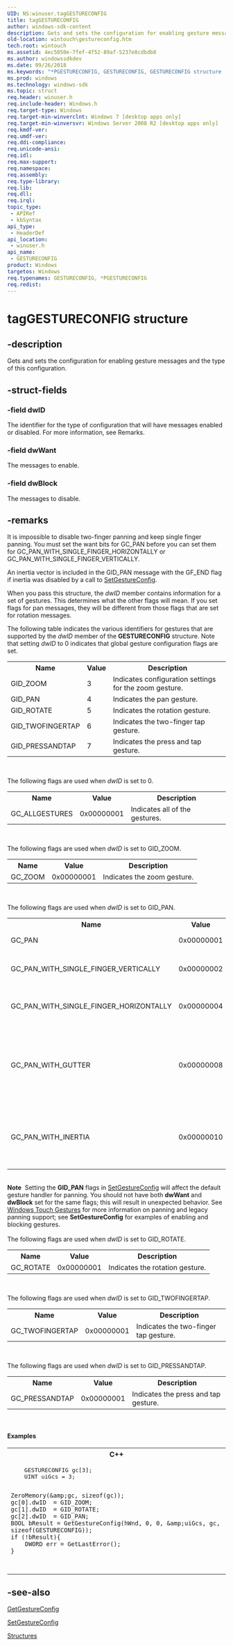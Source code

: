 ```yaml
---
UID: NS:winuser.tagGESTURECONFIG
title: tagGESTURECONFIG
author: windows-sdk-content
description: Gets and sets the configuration for enabling gesture messages and the type of this configuration.
old-location: wintouch\gestureconfig.htm
tech.root: wintouch
ms.assetid: 4ec5050e-7fef-4f52-89af-5237e8cdbdb8
ms.author: windowssdkdev
ms.date: 09/26/2018
ms.keywords: "*PGESTURECONFIG, GESTURECONFIG, GESTURECONFIG structure [Windows Touch], PGESTURECONFIG, PGESTURECONFIG structure pointer [Windows Touch], tagGESTURECONFIG, wintouch.gestureconfig, winuser/GESTURECONFIG, winuser/PGESTURECONFIG"
ms.prod: windows
ms.technology: windows-sdk
ms.topic: struct
req.header: winuser.h
req.include-header: Windows.h
req.target-type: Windows
req.target-min-winverclnt: Windows 7 [desktop apps only]
req.target-min-winversvr: Windows Server 2008 R2 [desktop apps only]
req.kmdf-ver: 
req.umdf-ver: 
req.ddi-compliance: 
req.unicode-ansi: 
req.idl: 
req.max-support: 
req.namespace: 
req.assembly: 
req.type-library: 
req.lib: 
req.dll: 
req.irql: 
topic_type:
 - APIRef
 - kbSyntax
api_type:
 - HeaderDef
api_location:
 - winuser.h
api_name:
 - GESTURECONFIG
product: Windows
targetos: Windows
req.typenames: GESTURECONFIG, *PGESTURECONFIG
req.redist: 
---
```


# tagGESTURECONFIG structure


## -description


Gets and sets the configuration for 
  enabling gesture messages and the type of this configuration.
  


## -struct-fields




### -field dwID

The identifier for the type of configuration that will have messages enabled or disabled. For more information, see Remarks.


### -field dwWant

The messages to enable.


### -field dwBlock

The messages to disable.


## -remarks



It is impossible to disable two-finger panning and keep single finger panning.
      You must set the want bits for GC_PAN before you can set them for GC_PAN_WITH_SINGLE_FINGER_HORIZONTALLY 
		or GC_PAN_WITH_SINGLE_FINGER_VERTICALLY.
		

An inertia vector is included in the GID_PAN message with the GF_END flag if inertia was disabled by a call to 
		<a href="https://msdn.microsoft.com/7df5a18e-5e65-4dd5-a59d-853a91ead710">SetGestureConfig</a>.
		

When you pass this structure, the <i>dwID</i> member contains information 
  for a set of gestures. This determines what the other flags will mean.
  If you set flags for pan messages, they will be different from those
  flags that are set for rotation messages.
  

The following table indicates the various identifiers for gestures that are
  supported by the <i>dwID</i> member of the <b>GESTURECONFIG</b> structure.  Note that setting
  <i>dwID</i> to 0 indicates that global gesture configuration flags are set.
  

<table>
<tr>
<th>Name</th>
<th>Value</th>
<th>Description</th>
</tr>
<tr>
<td>GID_ZOOM</td>
<td>3</td>
<td>Indicates configuration settings for the zoom gesture.</td>
</tr>
<tr>
<td>GID_PAN</td>
<td>4</td>
<td>Indicates the pan gesture.</td>
</tr>
<tr>
<td>GID_ROTATE</td>
<td>5</td>
<td>Indicates the rotation gesture.</td>
</tr>
<tr>
<td>GID_TWOFINGERTAP</td>
<td>6</td>
<td>Indicates the two-finger tap gesture.</td>
</tr>
<tr>
<td>GID_PRESSANDTAP</td>
<td>7</td>
<td>Indicates the press and tap gesture.</td>
</tr>
</table>
 

The following flags are used when <i>dwID</i> is set to 0.

<table>
<tr>
<th>Name</th>
<th>Value</th>
<th>Description</th>
</tr>
<tr>
<td>GC_ALLGESTURES</td>
<td>0x00000001</td>
<td>Indicates all of the gestures.</td>
</tr>
</table>
 

The following flags are used when <i>dwID</i> is set to GID_ZOOM.

<table>
<tr>
<th>Name</th>
<th>Value</th>
<th>Description</th>
</tr>
<tr>
<td>GC_ZOOM</td>
<td>0x00000001</td>
<td>Indicates the zoom gesture.</td>
</tr>
</table>
 

The following flags are used when <i>dwID</i> is set to GID_PAN.

<table>
<tr>
<th>Name</th>
<th>Value</th>
<th>Description</th>
</tr>
<tr>
<td>GC_PAN</td>
<td>0x00000001</td>
<td>Indicates all pan gestures.</td>
</tr>
<tr>
<td>GC_PAN_WITH_SINGLE_FINGER_VERTICALLY</td>
<td>0x00000002</td>
<td>Indicates vertical pans with one finger.</td>
</tr>
<tr>
<td>GC_PAN_WITH_SINGLE_FINGER_HORIZONTALLY</td>
<td>0x00000004</td>
<td>Indicates horizontal pans with one finger.</td>
</tr>
<tr>
<td>GC_PAN_WITH_GUTTER</td>
<td>0x00000008</td>
<td>Limits perpendicular movement to primary direction until a threshold is reached to break out of the gutter.</td>
</tr>
<tr>
<td>GC_PAN_WITH_INERTIA</td>
<td>0x00000010</td>
<td>Indicates panning with inertia to smoothly slow when pan gestures stop.</td>
</tr>
</table>
 

<div class="alert"><b>Note</b>  Setting the <b>GID_PAN</b> flags in <a href="https://msdn.microsoft.com/7df5a18e-5e65-4dd5-a59d-853a91ead710">SetGestureConfig</a> will affect the default gesture handler for panning.
    You should not have both <b>dwWant</b> and <b>dwBlock</b> set for the same flags; this will result in unexpected behavior.  
    See  <a href="https://msdn.microsoft.com/afd61b18-4e54-44c5-9b71-74908c76c7ac">Windows Touch Gestures</a> for more information on panning 
    and legacy panning support; see <b>SetGestureConfig</b> for examples  of enabling and blocking gestures.</div>
<div> </div>
The following flags are used when <i>dwID</i> is set to GID_ROTATE.

<table>
<tr>
<th>Name</th>
<th>Value</th>
<th>Description</th>
</tr>
<tr>
<td>GC_ROTATE</td>
<td>0x00000001</td>
<td>Indicates the rotation gesture.</td>
</tr>
</table>
 

The following flags are used when <i>dwID</i> is set to GID_TWOFINGERTAP.

<table>
<tr>
<th>Name</th>
<th>Value</th>
<th>Description</th>
</tr>
<tr>
<td>GC_TWOFINGERTAP</td>
<td>0x00000001</td>
<td>Indicates the two-finger tap gesture.</td>
</tr>
</table>
 

The following flags are used when <i>dwID</i> is set to GID_PRESSANDTAP.

<table>
<tr>
<th>Name</th>
<th>Value</th>
<th>Description</th>
</tr>
<tr>
<td>GC_PRESSANDTAP</td>
<td>0x00000001</td>
<td>Indicates the press and tap gesture.</td>
</tr>
</table>
 


#### Examples

<div class="code"><span codelanguage="ManagedCPlusPlus"><table>
<tr>
<th>C++</th>
</tr>
<tr>
<td>
<pre>    GESTURECONFIG gc[3];    
    UINT uiGcs = 3;

    ZeroMemory(&amp;gc, sizeof(gc));
    gc[0].dwID  = GID_ZOOM;
    gc[1].dwID  = GID_ROTATE;
    gc[2].dwID  = GID_PAN;
    BOOL bResult = GetGestureConfig(hWnd, 0, 0, &amp;uiGcs, gc, sizeof(GESTURECONFIG));        
    if (!bResult){                
        DWORD err = GetLastError();                                       
    }    
</pre>
</td>
</tr>
</table></span></div>



## -see-also




<a href="https://msdn.microsoft.com/8b7a594c-e9e4-4215-8946-da170c957a2b">GetGestureConfig</a>



<a href="https://msdn.microsoft.com/7df5a18e-5e65-4dd5-a59d-853a91ead710">SetGestureConfig</a>



<a href="https://msdn.microsoft.com/3735cfa1-095b-416c-a863-84fd7de4ba03">Structures</a>
 

 

